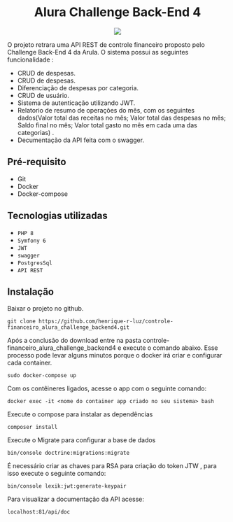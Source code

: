 <h1 align="center"!>Alura Challenge Back-End 4</h1>

<p align="center">
<img src="http://img.shields.io/static/v1?label=STATUS&message=BETA&color=GREEN&style=for-the-badge"/>
</p>

O projeto retrara uma API REST de controle financeiro proposto pelo Challenge Back-End 4 da Arula. O sistema possui as seguintes funcionalidade :

- CRUD de despesas.
- CRUD de despesas.
- Diferenciação de despesas por categoria.
- CRUD de usuário.
- Sistema de autenticação utilizando JWT.
- Relatorio de resumo de operações do mês, com os seguintes dados(Valor total das receitas no mês; Valor total das despesas no mês; Saldo final no mês; Valor total gasto no mês em cada uma das categorias) .
- Decumentação da API feita com o swagger.


## Pré-requisito
- Git
- Docker
- Docker-compose

## Tecnologias utilizadas

- ``PHP 8``
- ``Symfony 6``
- ``JWT``
- ``swagger``
- ``PostgresSql``
- ``API REST``

## Instalação
Baixar o projeto no github.
~~~
git clone https://github.com/henrique-r-luz/controle-financeiro_alura_challenge_backend4.git
~~~ 
Após a conclusão do download entre na pasta controle-financeiro_alura_challenge_backend4 e execute o comando abaixo.
Esse processo pode levar alguns minutos porque o docker irá criar e configurar
cada container. 
~~~
sudo docker-compose up
~~~ 
Com os contêineres ligados, acesse o app com o seguinte comando:
~~~
docker exec -it <nome do container app criado no seu sistema> bash
~~~
Execute o compose para instalar as dependências
~~~
composer install
~~~
Execute o Migrate para configurar a base de dados 
~~~
bin/console doctrine:migrations:migrate
~~~
É necessário criar as chaves para RSA para criação do token JTW , para isso execute o seguinte comando:
~~~
bin/console lexik:jwt:generate-keypair
~~~
Para visualizar a documentação da API acesse:
~~~
localhost:81/api/doc
~~~

